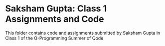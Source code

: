 # Saksham Gupta: Class 1 Assignments and Code
This folder contains code and assignments submitted by Saksham Gupta in Class 1 of the Q-Programming Summer of Qode